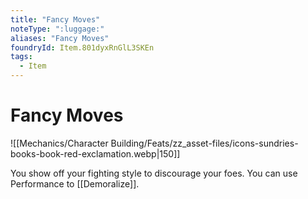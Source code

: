 ```yaml
---
title: "Fancy Moves"
noteType: ":luggage:"
aliases: "Fancy Moves"
foundryId: Item.801dyxRnGlL3SKEn
tags:
  - Item
---
```


# Fancy Moves
![[Mechanics/Character Building/Feats/zz_asset-files/icons-sundries-books-book-red-exclamation.webp|150]]

You show off your fighting style to discourage your foes. You can use Performance to [[Demoralize]].
